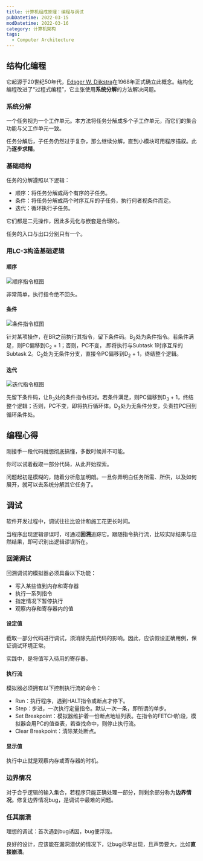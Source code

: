 ```yaml
---
title: 计算机组成原理：编程与调试
pubDatetime: 2022-03-15
modDatetime: 2022-03-16
category: 计算机架构
tags:
  - Computer Architecture
---
```


## 结构化编程

它起源于20世纪50年代，[Edsger W. Dijkstra](https://en.wikipedia.org/wiki/Edsger_W._Dijkstra)在1968年正式确立此概念。结构化编程改进了“过程式编程”，它主张使用**系统分解**的方法解决问题。

### 系统分解

一个任务视为一个工作单元。本方法将任务分解成多个子工作单元，而它们的集合功能与父工作单元一致。

任务分解后，子任务仍然过于复杂，那么继续分解，直到小模块可用程序描叙。此乃**逐步求精**。

### 基础结构

任务的分解遵照以下逻辑：

- 顺序：将任务分解成两个有序的子任务。
- 条件：将任务分解成两个时序互斥的子任务，执行何者视条件而定。
- 迭代：循环执行子任务。

它们都是二元操作，因此多元化与嵌套是合理的。

任务的入口与出口分别只有一个。

### 用LC-3构造基础逻辑

#### 顺序

<img
    src="/assets/sequential.png"
    alt="顺序指令框图"
    align="middle"
/>

非常简单，执行指令绝不回头。

#### 条件

<img
    src="/assets/conditonal.png"
    alt="条件指令框图"
    align="middle"
/>

针对某项操作，在BR之前执行其指令，留下条件码。B<sub>2</sub>处为条件指令。若条件满足，则PC偏移到C<sub>2</sub> + 1；否则，PC不变，.即将执行与Subtask 1时序互斥的Subtask 2。C<sub>2</sub>处为无条件分支，直接令PC偏移到D<sub>2</sub> + 1，终结整个逻辑。

#### 迭代

<img
    src="/assets/iterative.png"
    alt="迭代指令框图"
    align="middle"
/>

先留下条件码，让B<sub>3</sub>处的条件指令核对。若条件满足，则PC偏移到D<sub>3</sub> + 1，终结整个逻辑；否则，PC不变，即将执行循环体。D<sub>3</sub>处为无条件分支，负责拉PC回到循环条件处。

## 编程心得

刚接手一段代码就想彻底搞懂，多数时候并不可能。

你可以试着截取一部分代码，从此开始探索。

问题起初是模糊的，随着分析愈加明朗。一旦你弄明白任务所需、所供，以及如何展开，就可以去系统分解其它任务了。

## 调试

软件开发过程中，调试往往比设计和施工花更长时间。

当程序出现逻辑谬误时，可通过**回溯**追踪它。跟随指令执行流，比较实际结果与应然结果，即可识别出逻辑谬误所在。

### 回溯调试

回溯调试的模拟器必须具备以下功能：

- 写入某些值到内存和寄存器
- 执行一系列指令
- 指定情况下暂停执行
- 观察内存和寄存器内的值

#### 设定值

截取一部分代码进行调试，须消除先前代码的影响。因此，应该假设正确用例，保证调试环境正常。

实践中，是将值写入待用的寄存器。

#### 执行流

模拟器必须拥有以下控制执行流的命令：

- Run：执行程序，遇到HALT指令或断点才停下。
- Step：步进，一次执行定量指令。默认一次一条，即所谓的单步。
- Set Breakpoint：模拟器维护着一份断点地址列表。在指令的FETCH阶段，模拟器会用PC的值查表，若查找命中，则停止执行流。
- Clear Breakpoint：清除某处断点。

#### 显示值

执行中止就是观察内存或寄存器的时机。

### 边界情况

对于合乎逻辑的输入集合，若程序只能正确处理一部分，则剩余部分称为**边界情况**。修复边界情况bug，是调试中最难的问题。

### 任其崩溃

理想的调试：首次遇到bug诱因，bug便浮现。

良好的设计，应该能在漏洞潜伏的情况下，让bug尽早出现，且声势要大，比如**直接崩溃**。
